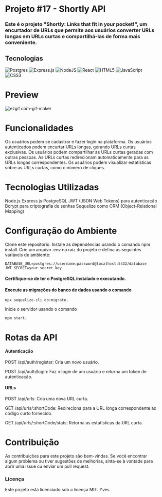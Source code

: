 
# Projeto #17 - Shortly API

### Este é o projeto "Shortly: Links that fit in your pocket!", um encurtador de URLs que permite aos usuários converter URLs longas em URLs curtas e compartilhá-las de forma mais conveniente.

## Tecnologias

![Postgres](https://img.shields.io/badge/postgres-%23316192.svg?style=for-the-badge&logo=postgresql&logoColor=white)
![Express.js](https://img.shields.io/badge/express.js-%23404d59.svg?style=for-the-badge&logo=express&logoColor=%2361DAFB)
![NodeJS](https://img.shields.io/badge/node.js-6DA55F?style=for-the-badge&logo=node.js&logoColor=white)
![React](https://img.shields.io/badge/react-%2320232a.svg?style=for-the-badge&logo=react&logoColor=%2361DAFB)
![HTML5](https://img.shields.io/badge/html5-%23E34F26.svg?style=for-the-badge&logo=html5&logoColor=white)
![JavaScript](https://img.shields.io/badge/javascript-%23323330.svg?style=for-the-badge&logo=javascript&logoColor=%23F7DF1E)
![CSS3](https://img.shields.io/badge/css3-%231572B6.svg?style=for-the-badge&logo=css3&logoColor=white)

# Preview
![ezgif com-gif-maker](https://github.com/CauaYves/projeto17-shortly-front/assets/108950428/007f306e-0b01-449e-9161-60950fb29386)
# Funcionalidades
  Os usuários podem se cadastrar e fazer login na plataforma.
  Os usuários autenticados podem encurtar URLs longas, gerando URLs curtas exclusivas.
  Os usuários podem compartilhar as URLs curtas geradas com outras pessoas.
  As URLs curtas redirecionam automaticamente para as URLs longas correspondentes.
  Os usuários podem visualizar estatísticas sobre as URLs curtas, como o número de cliques.
# Tecnologias Utilizadas
  Node.js
  Express.js
  PostgreSQL
  JWT (JSON Web Tokens) para autenticação
  Bcrypt para criptografia de senhas
  Sequelize como ORM (Object-Relational Mapping)
# Configuração do Ambiente
  Clone este repositório.
  Instale as dependências usando o comando npm install.
  Crie um arquivo .env na raiz do projeto e defina as seguintes variáveis de ambiente:
```
DATABASE_URL=postgres://username:password@localhost:5432/database
JWT_SECRET=your_secret_key
```
#### Certifique-se de ter o PostgreSQL instalado e executando.

#### Execute as migrações do banco de dados usando o comando
```
npx sequelize-cli db:migrate.
```
Inicie o servidor usando o comando 
```
npm start.
```

# Rotas da API
#### Autenticação
  POST /api/auth/register: Cria um novo usuário.  
  
  POST /api/auth/login: Faz o login de um usuário e retorna um token de autenticação.
#### URLs
  POST /api/urls: Cria uma nova URL curta.  
  
  GET /api/urls/:shortCode: Redireciona para a URL longa correspondente ao código curto fornecido.  
  
  GET /api/urls/:shortCode/stats: Retorna as estatísticas da URL curta.  
  
# Contribuição
As contribuições para este projeto são bem-vindas. Se você encontrar algum problema ou tiver sugestões de melhorias, sinta-se à vontade para abrir uma issue ou enviar um pull request.

### Licença
Este projeto está licenciado sob a licença MIT.
Yves 

